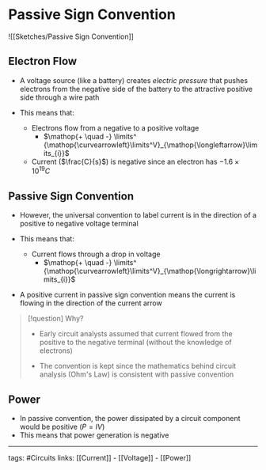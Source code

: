 # Passive Sign Convention
![[Sketches/Passive Sign Convention]]

## Electron Flow
- A voltage source (like a battery) creates *electric pressure* that pushes electrons from the negative side of the battery to the attractive positive side through a wire path

- This means that:
	- Electrons flow from a negative to a positive voltage
		- $\mathop{+ \quad -} \limits^ {\mathop{\curvearrowleft}\limits^V}_{\mathop{\longleftarrow}\limits_{i}}$
	- Current ($\frac{C}{s}$) is negative since an electron has $-1.6 \times 10^{19}C$

## Passive Sign Convention
- However, the universal convention to label current is in the direction of a positive to negative voltage terminal

- This means that:

	- Current flows through a drop in voltage
		- $\mathop{+ \quad -} \limits^ {\mathop{\curvearrowleft}\limits^V}_{\mathop{\longrightarrow}\limits_{i}}$

- A positive current in passive sign convention means the current is flowing in the direction of the current arrow

> [!question] Why?
> - Early circuit analysts assumed that current flowed from the positive to the negative terminal (without the knowledge of electrons)
> 
> - The convention is kept since the mathematics behind circuit analysis (Ohm's Law) is consistent with passive convention

## Power
- In passive convention, the power dissipated by a circuit component would be positive ($P = IV$)
- This means that power generation is negative

---
tags: #Circuits 
links: [[Current]] - [[Voltage]] - [[Power]]